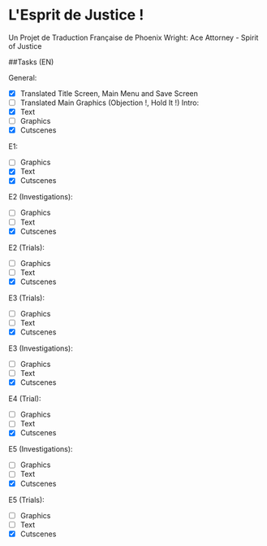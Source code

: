 # L'Esprit de Justice !
Un Projet de Traduction Française de Phoenix Wright: Ace Attorney - Spirit of Justice

##Tasks (EN)

General:
- [X] Translated Title Screen, Main Menu and Save Screen
- [ ] Translated Main Graphics (Objection !, Hold It !)
Intro:
- [X] Text
- [ ] Graphics
- [X] Cutscenes

E1:
- [ ] Graphics
- [X] Text
- [X] Cutscenes

E2 (Investigations):
- [ ] Graphics
- [ ] Text
- [X] Cutscenes

E2 (Trials):
- [ ] Graphics
- [ ] Text
- [X] Cutscenes

E3 (Trials):
- [ ] Graphics
- [ ] Text
- [X] Cutscenes

E3 (Investigations):
- [ ] Graphics
- [ ] Text
- [X] Cutscenes

E4 (Trial):
- [ ] Graphics
- [ ] Text
- [X] Cutscenes

E5 (Investigations):
- [ ] Graphics
- [ ] Text
- [X] Cutscenes

E5 (Trials):
- [ ] Graphics
- [ ] Text
- [X] Cutscenes
